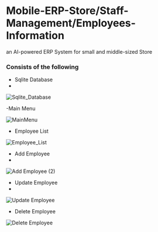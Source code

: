 # Mobile-ERP-Store/Staff-Management/Employees-Information
an AI-powered ERP System for small and middle-sized Store

### Consists of the following
 - Sqlite Database
 -
 ![Sqlite_Database](https://user-images.githubusercontent.com/117815821/204324562-f49116c7-711e-4bb1-94b3-d2238e1f479f.png)

 
 -Main Menu
 
 ![MainMenu](https://user-images.githubusercontent.com/117815821/204332931-ae12498e-5a62-4374-92ed-4bcd1334221e.png)

 
 - Employee List

![Employee_List](https://user-images.githubusercontent.com/117815821/204324655-b63727e1-61ba-45d3-b690-30f9b25685a5.png)

 - Add Employee
 - 
![Add Employee (2)](https://user-images.githubusercontent.com/117815821/204324718-170c18aa-db5d-4773-ab02-f6cd2b1ede63.png)


 - Update Employee
 - 
![Update Employee](https://user-images.githubusercontent.com/117815821/204324832-de2435b8-3475-457c-a6cd-d0c58c5d82c5.png)


 - Delete Employee
 
 ![Delete Employee](https://user-images.githubusercontent.com/117815821/204324926-10da4890-d2ce-4500-8b58-f58dc122a345.png)
